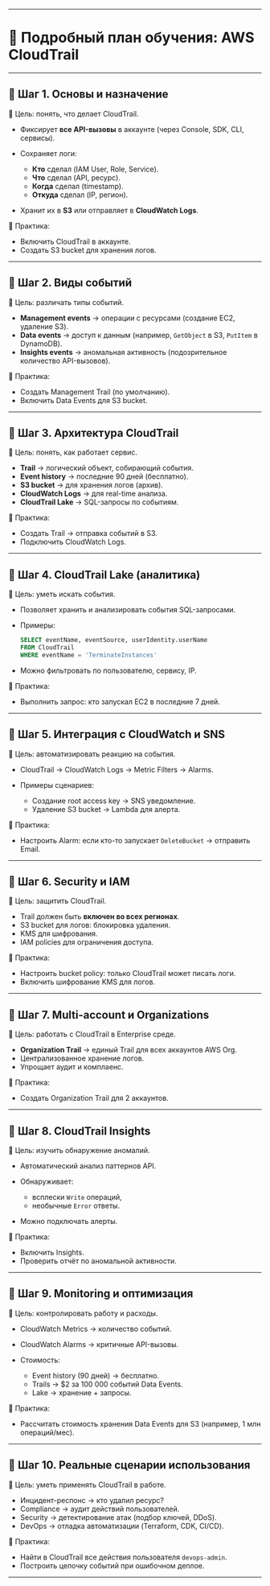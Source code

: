 
---

# 📍 Подробный план обучения: AWS CloudTrail

---

## 🔹 Шаг 1. Основы и назначение

🎯 Цель: понять, что делает CloudTrail.

* Фиксирует **все API-вызовы** в аккаунте (через Console, SDK, CLI, сервисы).
* Сохраняет логи:

  * **Кто** сделал (IAM User, Role, Service).
  * **Что** сделал (API, ресурс).
  * **Когда** сделал (timestamp).
  * **Откуда** сделал (IP, регион).
* Хранит их в **S3** или отправляет в **CloudWatch Logs**.

📌 Практика:

* Включить CloudTrail в аккаунте.
* Создать S3 bucket для хранения логов.

---

## 🔹 Шаг 2. Виды событий

🎯 Цель: различать типы событий.

* **Management events** → операции с ресурсами (создание EC2, удаление S3).
* **Data events** → доступ к данным (например, `GetObject` в S3, `PutItem` в DynamoDB).
* **Insights events** → аномальная активность (подозрительное количество API-вызовов).

📌 Практика:

* Создать Management Trail (по умолчанию).
* Включить Data Events для S3 bucket.

---

## 🔹 Шаг 3. Архитектура CloudTrail

🎯 Цель: понять, как работает сервис.

* **Trail** → логический объект, собирающий события.
* **Event history** → последние 90 дней (бесплатно).
* **S3 bucket** → для хранения логов (архив).
* **CloudWatch Logs** → для real-time анализа.
* **CloudTrail Lake** → SQL-запросы по событиям.

📌 Практика:

* Создать Trail → отправка событий в S3.
* Подключить CloudWatch Logs.

---

## 🔹 Шаг 4. CloudTrail Lake (аналитика)

🎯 Цель: уметь искать события.

* Позволяет хранить и анализировать события SQL-запросами.
* Примеры:

  ```sql
  SELECT eventName, eventSource, userIdentity.userName
  FROM CloudTrail
  WHERE eventName = 'TerminateInstances'
  ```
* Можно фильтровать по пользователю, сервису, IP.

📌 Практика:

* Выполнить запрос: кто запускал EC2 в последние 7 дней.

---

## 🔹 Шаг 5. Интеграция с CloudWatch и SNS

🎯 Цель: автоматизировать реакцию на события.

* CloudTrail → CloudWatch Logs → Metric Filters → Alarms.
* Примеры сценариев:

  * Создание root access key → SNS уведомление.
  * Удаление S3 bucket → Lambda для алерта.

📌 Практика:

* Настроить Alarm: если кто-то запускает `DeleteBucket` → отправить Email.

---

## 🔹 Шаг 6. Security и IAM

🎯 Цель: защитить CloudTrail.

* Trail должен быть **включен во всех регионах**.
* S3 bucket для логов: блокировка удаления.
* KMS для шифрования.
* IAM policies для ограничения доступа.

📌 Практика:

* Настроить bucket policy: только CloudTrail может писать логи.
* Включить шифрование KMS для логов.

---

## 🔹 Шаг 7. Multi-account и Organizations

🎯 Цель: работать с CloudTrail в Enterprise среде.

* **Organization Trail** → единый Trail для всех аккаунтов AWS Org.
* Централизованное хранение логов.
* Упрощает аудит и комплаенс.

📌 Практика:

* Создать Organization Trail для 2 аккаунтов.

---

## 🔹 Шаг 8. CloudTrail Insights

🎯 Цель: изучить обнаружение аномалий.

* Автоматический анализ паттернов API.
* Обнаруживает:

  * всплески `Write` операций,
  * необычные `Error` ответы.
* Можно подключать алерты.

📌 Практика:

* Включить Insights.
* Проверить отчёт по аномальной активности.

---

## 🔹 Шаг 9. Monitoring и оптимизация

🎯 Цель: контролировать работу и расходы.

* CloudWatch Metrics → количество событий.
* CloudWatch Alarms → критичные API-вызовы.
* Стоимость:

  * Event history (90 дней) → бесплатно.
  * Trails → \$2 за 100 000 событий Data Events.
  * Lake → хранение + запросы.

📌 Практика:

* Рассчитать стоимость хранения Data Events для S3 (например, 1 млн операций/мес).

---

## 🔹 Шаг 10. Реальные сценарии использования

🎯 Цель: уметь применять CloudTrail в работе.

* Инцидент-респонс → кто удалил ресурс?
* Compliance → аудит действий пользователей.
* Security → детектирование атак (подбор ключей, DDoS).
* DevOps → отладка автоматизации (Terraform, CDK, CI/CD).

📌 Практика:

* Найти в CloudTrail все действия пользователя `devops-admin`.
* Построить цепочку событий при ошибочном деплое.

---

